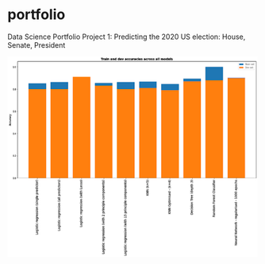 # portfolio
Data Science Portfolio
Project 1: Predicting the 2020 US election: House, Senate, President

![](/images/Graph%20of%20Predictors.png)
